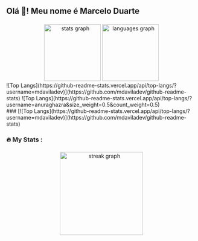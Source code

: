 <h2 align="left">Olá 👋! Meu nome é Marcelo Duarte</h2>

###
<div align="center">
  <img src="https://github-readme-stats.vercel.app/api?username=mdaviladev&hide_title=false&hide_rank=false&show_icons=true&include_all_commits=true&count_private=true&disable_animations=false&theme=synthwave&locale=pt-BR&hide_border=false" height="150" alt="stats graph"  />
  <img src="https://github-readme-stats.vercel.app/api/top-langs?username=mdaviladev&locale=en&hide_title=false&layout=compact&card_width=320&langs_count=5&theme=dracula&hide_border=false" height="150" alt="languages graph"  />

</div>
<div>
![Top Langs](https://github-readme-stats.vercel.app/api/top-langs/?username=mdaviladev)](https://github.com/mdaviladev/github-readme-stats)
  ![Top Langs](https://github-readme-stats.vercel.app/api/top-langs/?username=anuraghazra&size_weight=0.5&count_weight=0.5)
</div>
###
[![Top Langs](https://github-readme-stats.vercel.app/api/top-langs/?username=mdaviladev)](https://github.com/mdaviladev/github-readme-stats)
<h3 align="left">🔥   My Stats :</h3>

###

<div align="center">
  <img src="https://streak-stats.demolab.com?user=mdaviladev&locale=pt-BR&mode=daily&theme=dark&hide_border=false&border_radius=5&order=3" height="220" alt="streak graph"  />
</div>

###




